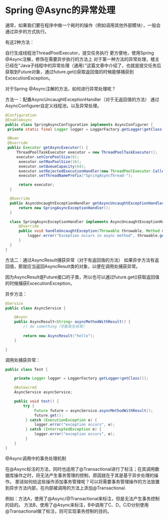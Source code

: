# Spring @Async的异常处理

通常，如果我们要在程序中做一个耗时的操作（例如调用其他外部模块），一般会通过异步的方式执行。

有这2种方法：

自行生成线程池ThreadPoolExecutor，提交任务执行
更方便地，使用Spring @Async注解，修饰在需要异步执行的方法上
对于第一种方法的异常处理，楼主已经在“Java子线程中的异常处理（通用）”这篇文章中介绍了，也就是提交任务后获取到Future对象，通过future.get()获取返回值的时候能够捕获到ExcecutionException。

对于Spring @Async注解的方法，如何进行异常处理呢？

方法一：配置AsyncUncaughtExceptionHandler（对于无返回值的方法）
通过AsyncConfigurer自定义线程池，以及异常处理。

```java
@Configuration
@EnableAsync
public class SpringAsyncConfiguration implements AsyncConfigurer {
 private static final Logger logger = LoggerFactory.getLogger(getClass());

 @Bean
 @Override
 public Executor getAsyncExecutor() {
     ThreadPoolTaskExecutor executor = new ThreadPoolTaskExecutor();
     executor.setCorePoolSize(8);
      executor.setMaxPoolSize(16);
      executor.setQueueCapacity(64);
      executor.setRejectedExecutionHandler(new ThreadPoolExecutor.CallerRunsPolicy());
      executor.setThreadNamePrefix("SpringAsyncThread-");

      return executor;
  }

  @Override
  public AsyncUncaughtExceptionHandler getAsyncUncaughtExceptionHandler() {
      return new SpringAsyncExceptionHandler();
  }

  class SpringAsyncExceptionHandler implements AsyncUncaughtExceptionHandler {
      @Override
      public void handleUncaughtException(Throwable throwable, Method method, Object... obj) {
          logger.error("Exception occurs in async method", throwable.getMessage());
      }
  }
}
```


方法二：通过AsyncResult捕获异常（对于有返回值的方法）
如果异步方法有返回值，那就应当返回AsyncResult类的对象，以便在调用处捕获异常。

因为AsyncResult是Future接口的子类，所以也可以通过future.get()获取返回值的时候捕获ExcecutionException。

异步方法：
```java
@Service
public class AsyncService {

    @Async
    public AsyncResult<String> asyncMethodWithResult() {
        // do something（可能发生异常）
     
        return new AsyncResult("hello");
    }

}
```
调用处捕获异常：
```java
public class Test {

    private Logger logger = LoggerFactory.getLogger(getClass());

    @Autowired
    AsyncService asyncService;

    public void test() {
        try {
             Future future = asyncService.asyncMethodWithResult();
             future.get();
         } catch (ExecutionException e) {
             logger.error("exception occurs", e);
         } catch (InterruptedException e) {
             logger.error("exception occurs", e);
         }
    }
}
```

@Async调用中的事务处理机制

在@Async标注的方法，同时也适用了@Transactional进行了标注；在其调用数据库操作之时，将无法产生事务管理的控制，原因就在于其是基于异步处理的操作。
那该如何给这些操作添加事务管理呢？可以将需要事务管理操作的方法放置到异步方法内部，在内部被调用的方法上添加@Transactional.
    
例如：方法A，使用了@Async/@Transactional来标注，但是无法产生事务控制的目的。
    方法B，使用了@Async来标注，B中调用了C、D，C/D分别使用@Transactional做了标注，则可实现事务控制的目的。